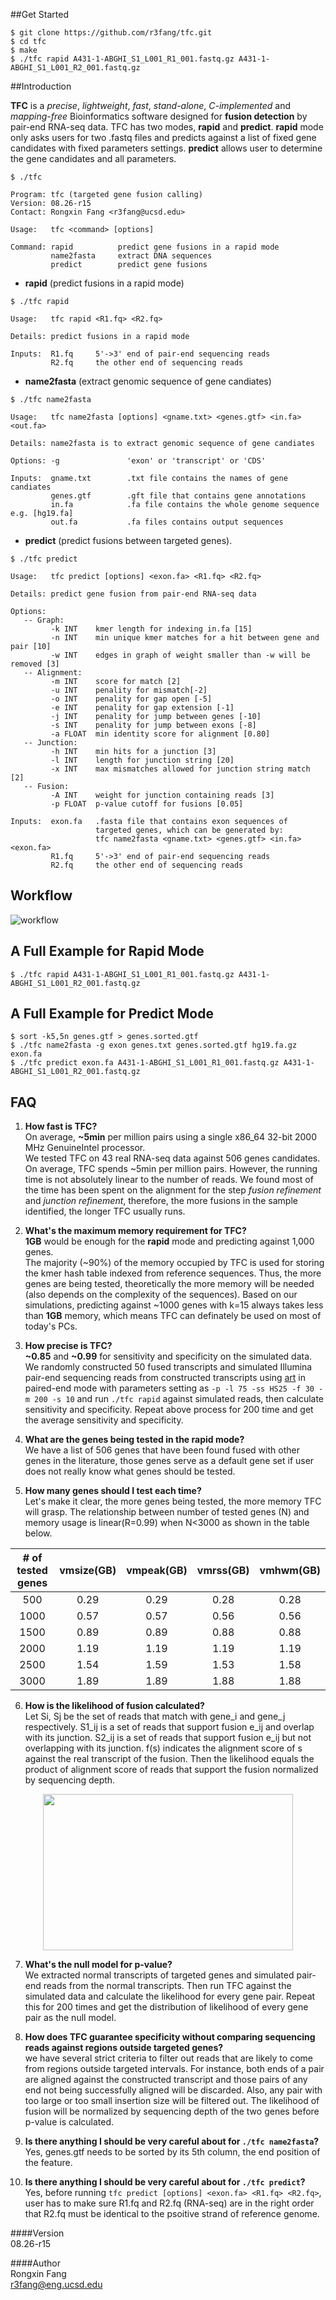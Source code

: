 ##Get Started     
```
$ git clone https://github.com/r3fang/tfc.git
$ cd tfc
$ make
$ ./tfc rapid A431-1-ABGHI_S1_L001_R1_001.fastq.gz A431-1-ABGHI_S1_L001_R2_001.fastq.gz
```

##Introduction

**TFC** is a *precise*, *lightweight*, *fast*, *stand-alone*, *C-implemented* and *mapping-free* Bioinformatics software designed for **fusion detection** by pair-end RNA-seq data. TFC has two modes, **rapid** and **predict**. **rapid** mode only asks users for two .fastq files and predicts against a list of fixed gene candidates with fixed parameters settings. **predict** allows user to determine the gene candidates and all parameters.
 
```
$ ./tfc 

Program: tfc (targeted gene fusion calling)
Version: 08.26-r15
Contact: Rongxin Fang <r3fang@ucsd.edu>

Usage:   tfc <command> [options]

Command: rapid          predict gene fusions in a rapid mode
         name2fasta     extract DNA sequences
         predict        predict gene fusions
```

- **rapid** (predict fusions in a rapid mode)

```
$ ./tfc rapid

Usage:   tfc rapid <R1.fq> <R2.fq>

Details: predict fusions in a rapid mode

Inputs:  R1.fq     5'->3' end of pair-end sequencing reads
         R2.fq     the other end of sequencing reads
```

- **name2fasta** (extract genomic sequence of gene candiates)
 
```
$ ./tfc name2fasta

Usage:   tfc name2fasta [options] <gname.txt> <genes.gtf> <in.fa> <out.fa> 

Details: name2fasta is to extract genomic sequence of gene candiates

Options: -g               'exon' or 'transcript' or 'CDS' 

Inputs:  gname.txt        .txt file contains the names of gene candiates
         genes.gtf        .gft file that contains gene annotations
         in.fa            .fa file contains the whole genome sequence e.g. [hg19.fa]
         out.fa           .fa files contains output sequences
```

- **predict** (predict fusions between targeted genes).

```
$ ./tfc predict

Usage:   tfc predict [options] <exon.fa> <R1.fq> <R2.fq>

Details: predict gene fusion from pair-end RNA-seq data

Options:
   -- Graph:
         -k INT    kmer length for indexing in.fa [15]
         -n INT    min unique kmer matches for a hit between gene and pair [10]
         -w INT    edges in graph of weight smaller than -w will be removed [3]
   -- Alignment:
         -m INT    score for match [2]
         -u INT    penality for mismatch[-2]
         -o INT    penality for gap open [-5]
         -e INT    penality for gap extension [-1]
         -j INT    penality for jump between genes [-10]
         -s INT    penality for jump between exons [-8]
         -a FLOAT  min identity score for alignment [0.80]
   -- Junction:
         -h INT    min hits for a junction [3]
         -l INT    length for junction string [20]
         -x INT    max mismatches allowed for junction string match [2]
   -- Fusion:
         -A INT    weight for junction containing reads [3]
         -p FLOAT  p-value cutoff for fusions [0.05]

Inputs:  exon.fa   .fasta file that contains exon sequences of 
                   targeted genes, which can be generated by: 
                   tfc name2fasta <gname.txt> <genes.gtf> <in.fa> <exon.fa>  
         R1.fq     5'->3' end of pair-end sequencing reads
         R2.fq     the other end of sequencing reads
```
## Workflow

![workflow](https://github.com/r3fang/tfc/blob/master/img/workflow.jpg)

## A Full Example for Rapid Mode
```
$ ./tfc rapid A431-1-ABGHI_S1_L001_R1_001.fastq.gz A431-1-ABGHI_S1_L001_R2_001.fastq.gz
```
## A Full Example for Predict Mode
```
$ sort -k5,5n genes.gtf > genes.sorted.gtf
$ ./tfc name2fasta -g exon genes.txt genes.sorted.gtf hg19.fa.gz exon.fa
$ ./tfc predict exon.fa A431-1-ABGHI_S1_L001_R1_001.fastq.gz A431-1-ABGHI_S1_L001_R2_001.fastq.gz
```

## FAQ

 1. **How fast is TFC?**     
 On average, **~5min** per million pairs using a single x86_64 32-bit 2000 MHz GenuineIntel processor.   
 We tested TFC on 43 real RNA-seq data against 506 genes candidates. On average, TFC spends ~5min per million pairs. However, the running time is not absolutely linear to the number of reads. We found most of the time has been spent on the alignment for the step *fusion refinement* and *junction refinement*, therefore, the more fusions in the sample identified, the longer TFC usually runs. 

 2. **What's the maximum memory requirement for TFC?**   
 **1GB** would be enough for the **rapid** mode and predicting against 1,000 genes.   
 The majority (~90%) of the memory occupied by TFC is used for storing the kmer hash table indexed from reference sequences. Thus, the more genes are being tested, theoretically the more memory will be needed (also depends on the complexity of the sequences). Based on our simulations, predicting against ~1000 genes with k=15 always takes less than **1GB** memory, which means TFC can definately be used on most of today's PCs.

 3. **How precise is TFC?**  
 **~0.85** and **~0.99** for sensitivity and specificity on the simulated data.     
 We randomly constructed 50 fused transcripts and simulated Illumina pair-end sequencing reads from constructed transcripts using [art](http://www.niehs.nih.gov/research/resources/software/biostatistics/art/) in paired-end mode with parameters setting as `-p -l 75 -ss HS25 -f 30 -m 200 -s 10` and run ```./tfc rapid``` against simulated reads, then calculate sensitivity and specificity. Repeat above process for 200 time and get the average sensitivity and specificity.

 4. **What are the genes being tested in the rapid mode?**  
 We have a list of 506 genes that have been found fused with other genes in the literature, those genes serve as a default gene set if user does not really know what genes should be tested. 

 5. **How many genes should I test each time?**  
 Let's make it clear, the more genes being tested, the more memory TFC will grasp. The relationship between number of tested genes (N) and memory usage is linear(R=0.99) when N<3000 as shown in the table below.
 
 | # of tested genes  | vmsize(GB) | vmpeak(GB) | vmrss(GB) | vmhwm(GB) |   
 |:------------------:|:-------------:|:-----:|:------:|:-------:|
 | 500  | 0.29	| 0.29	|0.28	| 0.28 |
 | 1000 | 0.57	| 0.57	|0.56	| 0.56 |
 | 1500 | 0.89	| 0.89	|0.88	| 0.88 |
 | 2000 | 1.19	| 1.19	|1.19	| 1.19 |
 | 2500 | 1.54	| 1.59	|1.53	| 1.58 |
 | 3000 | 1.89	| 1.89	|1.88	| 1.88 |
 
 6. **How is the likelihood of fusion calculated?**   
 Let Si, Sj be the set of reads that match with gene_i and gene_j respectively. S1_ij is a set of reads that support fusion e_ij and overlap with its junction. S2_ij is a set of reads that support fusion e_ij but not overlapping with its junction. f(s) indicates the alignment score of s against the real transcript of the fusion. Then the likelihood equals the product of alignment score of reads that support the fusion normalized by sequencing depth.
<p align="center">
  <img src="https://github.com/r3fang/tfc/blob/master/img/likelihood.jpg" width="400px" height="250px">
</p>
 
 7. **What's the null model for p-value?**   
 We extracted normal transcripts of targeted genes and simulated pair-end reads from the normal transcripts. Then run TFC against the simulated data and calculate the likelihood for every gene pair. Repeat this for 200 times and get the distribution of likelihood of every gene pair as the null model. 

 8. **How does TFC guarantee specificity without comparing sequencing reads against regions outside targeted genes?**   
 we have several strict criteria to filter out reads that are likely to come from regions outside targeted intervals. For instance, both ends of a pair are aligned against the constructed transcript and those pairs of any end not being successfully aligned will be discarded. Also, any pair with too large or too small insertion size will be filtered out. The likelihood of fusion will be normalized by sequencing depth of the two genes before p-value is calculated.

 9.  **Is there anything I should be very careful about for `./tfc name2fasta`?**    
 Yes, genes.gtf needs to be sorted by its 5th column, the end position of the feature.

 10. **Is there anything I should be very careful about for `./tfc predict`?**  
 Yes, before running `tfc predict [options] <exon.fa> <R1.fq> <R2.fq>`, user has to make sure R1.fq and R2.fq (RNA-seq) are in the right order that R2.fq must be identical to the psoitive strand of reference genome.         

####Version     
08.26-r15

####Author     
Rongxin Fang    
r3fang@eng.ucsd.edu
